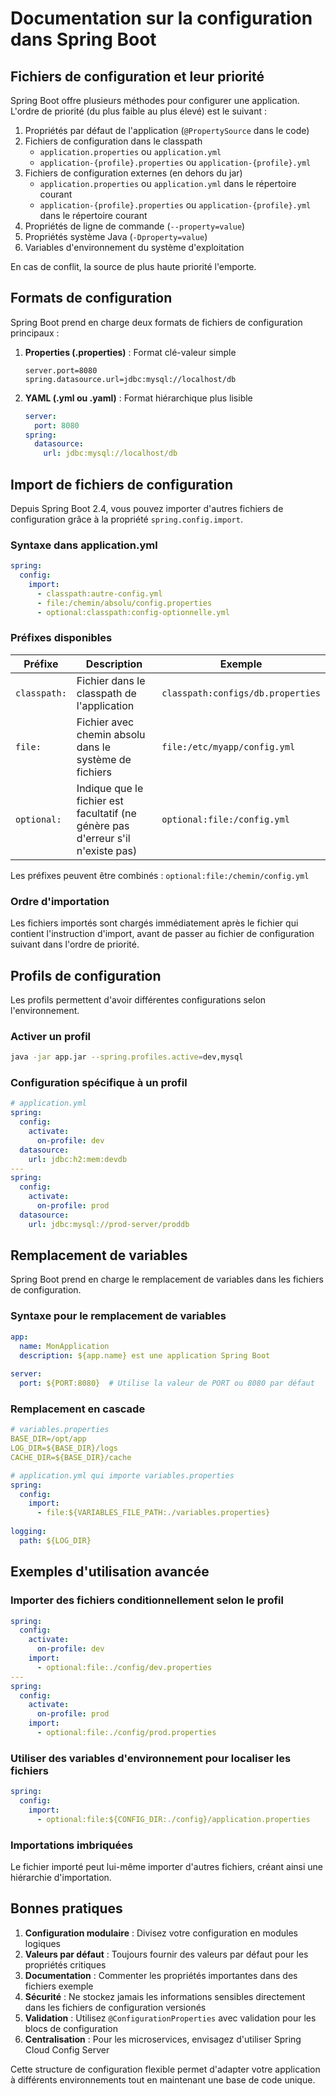 # Documentation sur la configuration dans Spring Boot

## Fichiers de configuration et leur priorité

Spring Boot offre plusieurs méthodes pour configurer une application. L'ordre de priorité (du plus faible au plus élevé) est le suivant :

1. Propriétés par défaut de l'application (`@PropertySource` dans le code)
2. Fichiers de configuration dans le classpath
   - `application.properties` ou `application.yml`
   - `application-{profile}.properties` ou `application-{profile}.yml`
3. Fichiers de configuration externes (en dehors du jar)
   - `application.properties` ou `application.yml` dans le répertoire courant
   - `application-{profile}.properties` ou `application-{profile}.yml` dans le répertoire courant
4. Propriétés de ligne de commande (`--property=value`)
5. Propriétés système Java (`-Dproperty=value`)
6. Variables d'environnement du système d'exploitation

En cas de conflit, la source de plus haute priorité l'emporte.

## Formats de configuration

Spring Boot prend en charge deux formats de fichiers de configuration principaux :

1. **Properties (.properties)** : Format clé-valeur simple
   ```properties
   server.port=8080
   spring.datasource.url=jdbc:mysql://localhost/db
   ```

2. **YAML (.yml ou .yaml)** : Format hiérarchique plus lisible
   ```yaml
   server:
     port: 8080
   spring:
     datasource:
       url: jdbc:mysql://localhost/db
   ```

## Import de fichiers de configuration

Depuis Spring Boot 2.4, vous pouvez importer d'autres fichiers de configuration grâce à la propriété `spring.config.import`.

### Syntaxe dans application.yml
```yaml
spring:
  config:
    import:
      - classpath:autre-config.yml
      - file:/chemin/absolu/config.properties
      - optional:classpath:config-optionnelle.yml
```

### Préfixes disponibles

| Préfixe | Description | Exemple |
|---------|-------------|---------|
| `classpath:` | Fichier dans le classpath de l'application | `classpath:configs/db.properties` |
| `file:` | Fichier avec chemin absolu dans le système de fichiers | `file:/etc/myapp/config.yml` |
| `optional:` | Indique que le fichier est facultatif (ne génère pas d'erreur s'il n'existe pas) | `optional:file:/config.yml` |

Les préfixes peuvent être combinés : `optional:file:/chemin/config.yml`

### Ordre d'importation
Les fichiers importés sont chargés immédiatement après le fichier qui contient l'instruction d'import, avant de passer au fichier de configuration suivant dans l'ordre de priorité.

## Profils de configuration

Les profils permettent d'avoir différentes configurations selon l'environnement.

### Activer un profil
```bash
java -jar app.jar --spring.profiles.active=dev,mysql
```

### Configuration spécifique à un profil
```yaml
# application.yml
spring:
  config:
    activate:
      on-profile: dev
  datasource:
    url: jdbc:h2:mem:devdb
---
spring:
  config:
    activate:
      on-profile: prod
  datasource:
    url: jdbc:mysql://prod-server/proddb
```

## Remplacement de variables

Spring Boot prend en charge le remplacement de variables dans les fichiers de configuration.

### Syntaxe pour le remplacement de variables
```yaml
app:
  name: MonApplication
  description: ${app.name} est une application Spring Boot
  
server:
  port: ${PORT:8080}  # Utilise la valeur de PORT ou 8080 par défaut
```

### Remplacement en cascade
```yaml
# variables.properties
BASE_DIR=/opt/app
LOG_DIR=${BASE_DIR}/logs
CACHE_DIR=${BASE_DIR}/cache

# application.yml qui importe variables.properties
spring:
  config:
    import:
      - file:${VARIABLES_FILE_PATH:./variables.properties}
      
logging:
  path: ${LOG_DIR}
```

## Exemples d'utilisation avancée

### Importer des fichiers conditionnellement selon le profil
```yaml
spring:
  config:
    activate:
      on-profile: dev
    import:
      - optional:file:./config/dev.properties
---
spring:
  config:
    activate:
      on-profile: prod
    import:
      - optional:file:./config/prod.properties
```

### Utiliser des variables d'environnement pour localiser les fichiers
```yaml
spring:
  config:
    import:
      - optional:file:${CONFIG_DIR:./config}/application.properties
```

### Importations imbriquées
Le fichier importé peut lui-même importer d'autres fichiers, créant ainsi une hiérarchie d'importation.

## Bonnes pratiques

1. **Configuration modulaire** : Divisez votre configuration en modules logiques
2. **Valeurs par défaut** : Toujours fournir des valeurs par défaut pour les propriétés critiques
3. **Documentation** : Commenter les propriétés importantes dans des fichiers exemple
4. **Sécurité** : Ne stockez jamais les informations sensibles directement dans les fichiers de configuration versionés
5. **Validation** : Utilisez `@ConfigurationProperties` avec validation pour les blocs de configuration
6. **Centralisation** : Pour les microservices, envisagez d'utiliser Spring Cloud Config Server

Cette structure de configuration flexible permet d'adapter votre application à différents environnements tout en maintenant une base de code unique.